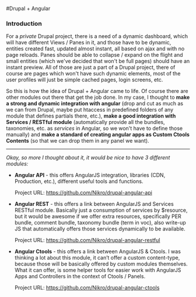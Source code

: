 #Drupal + Angular

### Introduction
For a *private* Drupal project, there is a need of a dynamic dashboard, which will have different Views / Panes in it, and those have to be dynamic, entities created fast, updated almost instant, all based on ajax and with no page reloads. Panes should be able to collapse / expand on the flight and small entities (which we've decided that won't be full pages) should have an instant preview. All of those are just a part of a Drupal project, there of course are pages which won't have such dynamic elements, most of the user profiles will just be simple cached pages, login screens, etc.

So this is how the idea of Drupal + Angular came to life. Of course there are other modules out there that get the job done. In my case, I thought to **make a strong and dynamic integration with angular** (drop and cut as much as we can from Drupal, maybe put htaccess in predefined folders of any module that defines partials there, etc.), **make a good integration with Services / RESTful module** (automatically provide all the bundles, taxonomies, etc. as *services* in Angular, so we won't have to define those manually) and **make a standard of creating angular apps as Custom Ctools Contents** (so that we can drop them in any panel we want).

---

*Okay, so more I thought about it, it would be nice to have 3 different modules:*

* **Angular API** - this offers AngularJS integration, libraries (CDN, Production, etc.), different useful tools and functions.

  Project URL: https://github.com/Nikro/drupal-angular-api

* **Angular REST** - this offers a link between AngularJS and Services RESTful module. Basically just a consumption of services by $resource, but it would be awesome if we offer extra resources, specifically PER bundle, comment bundle, taxonomy bundle (term in voc), also write-up JS that automatically offers those services dynamically to be available.

  Project URL: https://github.com/Nikro/drupal-angular-restful 

* **Angular Ctools** - this offers a link between AngularJS & Ctools. I was thinking a lot about this module, it can’t offer a custom content-type, because those will be basically offered by custom modules themselves. What it can offer, is some helper tools for easier work with AngularJS Apps and Controllers in the context of Ctools / Panels.

  Project URL: https://github.com/Nikro/drupal-angular-ctools
